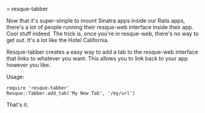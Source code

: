= resque-tabber

Now that it's super-simple to mount Sinatra apps inside our Rails apps, there's
a lot of people running their resque-web interface inside their app.  Cool stuff
indeed.  The trick is, once you're in resque-web, there's no way to get out.
It's a lot like the Hotel California.

Resque-tabber creates a easy way to add a tab to the resque-web interface that
links to whatever you want.  This allows you to link back to your app however
you like.

Usage:

    require 'resque-tabber'
    Resque::Tabber.add_tab('My New Tab', '/my/url')

That's it.
